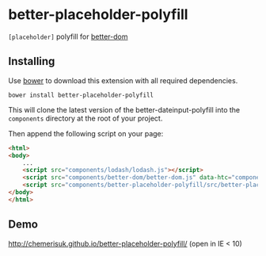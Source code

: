 better-placeholder-polyfill
===========================
`[placeholder]` polyfill for [better-dom](https://github.com/chemerisuk/better-dom)

Installing
----------
Use [bower](http://bower.io/) to download this extension with all required dependencies.

    bower install better-placeholder-polyfill

This will clone the latest version of the better-dateinput-polyfill into the `components` directory at the root of your project.

Then append the following script on your page:

```html
<html>
<body>
    ...
    <script src="components/lodash/lodash.js"></script>
    <script src="components/better-dom/better-dom.js" data-htc="components/better-dom/better-dom.htc"></script>
    <script src="components/better-placeholder-polyfill/src/better-placeholder-polyfill.js"></script>
</body>
</html>
```

Demo
----
http://chemerisuk.github.io/better-placeholder-polyfill/ (open in IE < 10)